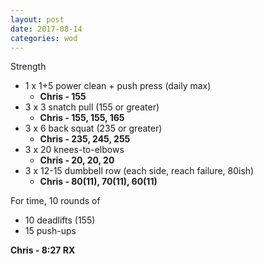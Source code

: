 ```yaml
---
layout: post
date: 2017-08-14
categories: wod
---
```


Strength
- 1 x 1+5 power clean + push press (daily max)
  - **Chris - <span>155</span>**
- 3 x 3 snatch pull (155 or greater)
  - **Chris - <span>155, 155, 165</span>**
- 3 x 6 back squat (235 or greater)
  - **Chris - <span>235, 245, 255</span>**
- 3 x 20 knees-to-elbows
  - **Chris - <span>20, 20, 20</span>**
- 3 x 12-15 dumbbell row (each side, reach failure, 80ish)
  - **Chris - <span>80(11), 70(11), 60(11)</span>**

For time, 10 rounds of
- 10 deadlifts (155)
- 15 push-ups

**Chris - <span>8:27 RX</span>**
